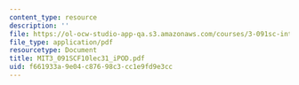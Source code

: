 ```yaml
---
content_type: resource
description: ''
file: https://ol-ocw-studio-app-qa.s3.amazonaws.com/courses/3-091sc-introduction-to-solid-state-chemistry-fall-2010/f661933a9e04c87698c3cc1e9fd9e3cc_MIT3_091SCF10lec31_iPOD.pdf
file_type: application/pdf
resourcetype: Document
title: MIT3_091SCF10lec31_iPOD.pdf
uid: f661933a-9e04-c876-98c3-cc1e9fd9e3cc
---
```

